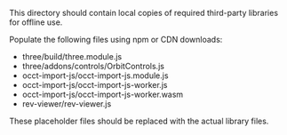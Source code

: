 This directory should contain local copies of required third-party libraries for offline use.

Populate the following files using npm or CDN downloads:

- three/build/three.module.js
- three/addons/controls/OrbitControls.js
- occt-import-js/occt-import-js.module.js
- occt-import-js/occt-import-js-worker.js
- occt-import-js/occt-import-js-worker.wasm
- rev-viewer/rev-viewer.js

These placeholder files should be replaced with the actual library files.
